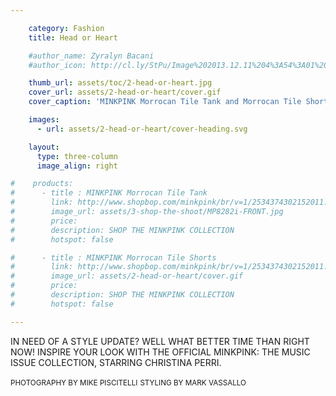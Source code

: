 ```yaml
---

    category: Fashion
    title: Head or Heart

    #author_name: Zyralyn Bacani
    #author_icon: http://cl.ly/StPu/Image%202013.12.11%204%3A54%3A01%20pm.png

    thumb_url: assets/toc/2-head-or-heart.jpg
    cover_url: assets/2-head-or-heart/cover.gif
    cover_caption: 'MINKPINK Morrocan Tile Tank and Morrocan Tile Short'

    images:
      - url: assets/2-head-or-heart/cover-heading.svg

    layout:
      type: three-column
      image_align: right

#    products:
#      - title : MINKPINK Morrocan Tile Tank
#        link: http://www.shopbop.com/minkpink/br/v=1/2534374302152011.htm#1
#        image_url: assets/3-shop-the-shoot/MP8282i-FRONT.jpg
#        price:
#        description: SHOP THE MINKPINK COLLECTION
#        hotspot: false

#      - title : MINKPINK Morrocan Tile Shorts
#        link: http://www.shopbop.com/minkpink/br/v=1/2534374302152011.htm#2
#        image_url: assets/2-head-or-heart/cover.gif
#        price:
#        description: SHOP THE MINKPINK COLLECTION
#        hotspot: false

---
```


IN NEED OF A STYLE UPDATE?
WELL WHAT BETTER TIME
THAN RIGHT NOW! INSPIRE
YOUR LOOK WITH THE OFFICIAL
MINKPINK: THE MUSIC ISSUE
COLLECTION, STARRING
CHRISTINA PERRI.

<small>PHOTOGRAPHY BY MIKE PISCITELLI</small>
<small>STYLING BY MARK VASSALLO</small>

